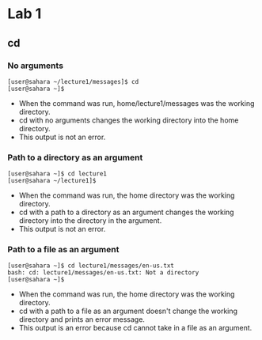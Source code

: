 # Lab 1

## cd

### No arguments
    [user@sahara ~/lecture1/messages]$ cd
    [user@sahara ~]$ 

* When the command was run, home/lecture1/messages was the working directory.
* cd with no arguments changes the working directory into the home directory.
* This output is not an error.

### Path to a directory as an argument
    [user@sahara ~]$ cd lecture1
    [user@sahara ~/lecture1]$

* When the command was run, the home directory was the working directory.
* cd with a path to a directory as an argument changes the working directory into the directory in the argument.
* This output is not an error.

### Path to a file as an argument
    [user@sahara ~]$ cd lecture1/messages/en-us.txt 
    bash: cd: lecture1/messages/en-us.txt: Not a directory
    [user@sahara ~]$

* When the command was run, the home directory was the working directory.
* cd with a path to a file as an argument doesn't change the working directory and prints an error message.
* This output is an error because cd cannot take in a file as an argument.

